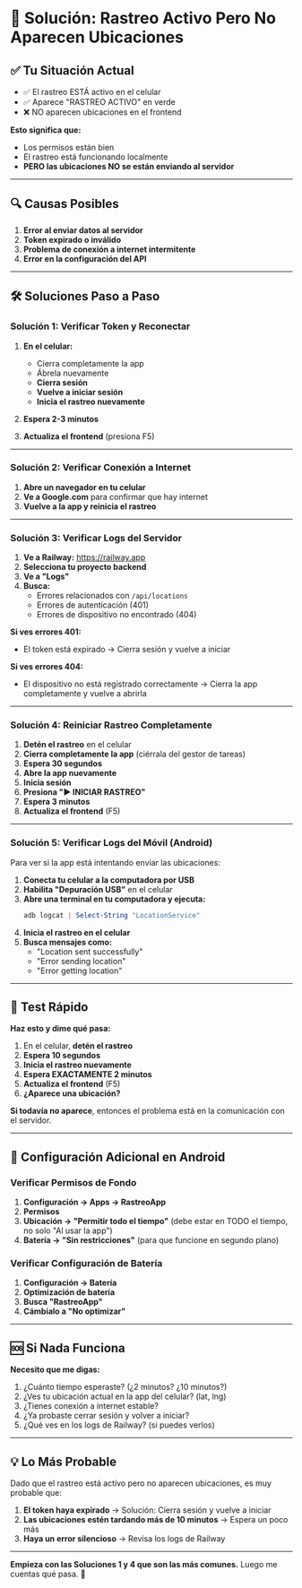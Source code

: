 # 🔧 Solución: Rastreo Activo Pero No Aparecen Ubicaciones

## ✅ Tu Situación Actual

- ✅ El rastreo ESTÁ activo en el celular
- ✅ Aparece "RASTREO ACTIVO" en verde
- ❌ NO aparecen ubicaciones en el frontend

**Esto significa que:**
- Los permisos están bien
- El rastreo está funcionando localmente
- **PERO las ubicaciones NO se están enviando al servidor**

---

## 🔍 Causas Posibles

1. **Error al enviar datos al servidor**
2. **Token expirado o inválido**
3. **Problema de conexión a internet intermitente**
4. **Error en la configuración del API**

---

## 🛠️ Soluciones Paso a Paso

### Solución 1: Verificar Token y Reconectar

1. **En el celular:**
   - Cierra completamente la app
   - Ábrela nuevamente
   - **Cierra sesión**
   - **Vuelve a iniciar sesión**
   - **Inicia el rastreo nuevamente**

2. **Espera 2-3 minutos**

3. **Actualiza el frontend** (presiona F5)

---

### Solución 2: Verificar Conexión a Internet

1. **Abre un navegador en tu celular**
2. **Ve a Google.com** para confirmar que hay internet
3. **Vuelve a la app y reinicia el rastreo**

---

### Solución 3: Verificar Logs del Servidor

1. **Ve a Railway:** https://railway.app
2. **Selecciona tu proyecto backend**
3. **Ve a "Logs"**
4. **Busca:**
   - Errores relacionados con `/api/locations`
   - Errores de autenticación (401)
   - Errores de dispositivo no encontrado (404)

**Si ves errores 401:**
- El token está expirado → Cierra sesión y vuelve a iniciar

**Si ves errores 404:**
- El dispositivo no está registrado correctamente → Cierra la app completamente y vuelve a abrirla

---

### Solución 4: Reiniciar Rastreo Completamente

1. **Detén el rastreo** en el celular
2. **Cierra completamente la app** (ciérrala del gestor de tareas)
3. **Espera 30 segundos**
4. **Abre la app nuevamente**
5. **Inicia sesión**
6. **Presiona "▶️ INICIAR RASTREO"**
7. **Espera 3 minutos**
8. **Actualiza el frontend** (F5)

---

### Solución 5: Verificar Logs del Móvil (Android)

Para ver si la app está intentando enviar las ubicaciones:

1. **Conecta tu celular a la computadora por USB**
2. **Habilita "Depuración USB"** en el celular
3. **Abre una terminal en tu computadora y ejecuta:**
   ```powershell
   adb logcat | Select-String "LocationService"
   ```
4. **Inicia el rastreo en el celular**
5. **Busca mensajes como:**
   - "Location sent successfully"
   - "Error sending location"
   - "Error getting location"

---

## 🎯 Test Rápido

**Haz esto y dime qué pasa:**

1. En el celular, **detén el rastreo**
2. **Espera 10 segundos**
3. **Inicia el rastreo nuevamente**
4. **Espera EXACTAMENTE 2 minutos**
5. **Actualiza el frontend** (F5)
6. **¿Aparece una ubicación?**

**Si todavía no aparece**, entonces el problema está en la comunicación con el servidor.

---

## 📱 Configuración Adicional en Android

### Verificar Permisos de Fondo

1. **Configuración → Apps → RastreoApp**
2. **Permisos**
3. **Ubicación → "Permitir todo el tiempo"** (debe estar en TODO el tiempo, no solo "Al usar la app")
4. **Batería → "Sin restricciones"** (para que funcione en segundo plano)

### Verificar Configuración de Batería

1. **Configuración → Batería**
2. **Optimización de batería**
3. **Busca "RastreoApp"**
4. **Cámbialo a "No optimizar"**

---

## 🆘 Si Nada Funciona

**Necesito que me digas:**

1. ¿Cuánto tiempo esperaste? (¿2 minutos? ¿10 minutos?)
2. ¿Ves tu ubicación actual en la app del celular? (lat, lng)
3. ¿Tienes conexión a internet estable?
4. ¿Ya probaste cerrar sesión y volver a iniciar?
5. ¿Qué ves en los logs de Railway? (si puedes verlos)

---

## 💡 Lo Más Probable

Dado que el rastreo está activo pero no aparecen ubicaciones, es muy probable que:

1. **El token haya expirado** → Solución: Cierra sesión y vuelve a iniciar
2. **Las ubicaciones estén tardando más de 10 minutos** → Espera un poco más
3. **Haya un error silencioso** → Revisa los logs de Railway

---

**Empieza con las Soluciones 1 y 4 que son las más comunes.** Luego me cuentas qué pasa. 🚀

